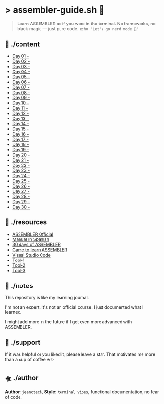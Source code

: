 # > assembler-guide.sh 🚀

> Learn ASSEMBLER as if you were in the terminal.
> No frameworks, no black magic — just pure code.
> `echo "Let's go nerd mode 🧠"`

## 📁 ./content

* [Day 01 -](/)
* [Day 02 -](/)
* [Day 03 -](/)
* [Day 04 -](/)
* [Day 05 -](/)
* [Day 06 -](/)
* [Day 07 -](/)
* [Day 08 -](/)
* [Day 09 -](/)
* [Day 10 -](/)
* [Day 11 -](/)
* [Day 12 -](/)
* [Day 13 -](/)
* [Day 14 -](/)
* [Day 15 -](/)
* [Day 16 -](/)
* [Day 17 -](/)
* [Day 18 -](/)
* [Day 19 -](/)
* [Day 20 -](/)
* [Day 21 -](/)
* [Day 22 -](/)
* [Day 23 -](/)
* [Day 24 -](/)
* [Day 25 -](/)
* [Day 26 -](/)
* [Day 27 -](/)
* [Day 28 -](/)
* [Day 29 -](/)
* [Day 30 -](/)

## 🔗 ./resources

* [ASSEMBLER Official](/)
* [Manual in Spanish](/)
* [30 days of ASSEMBLER](/)
* [Game to learn ASSEMBLER](/)
* [Visual Studio Code](/)
* [Tool-1](/)
* [Tool-2](/)
* [Tool-3](/)

## 🧠 ./notes

This repository is like my learning journal.

I'm not an expert. It's not an official course. I just documented what I learned.

I might add more in the future if I get even more advanced with ASSEMBLER.

## 🌟 ./support

If it was helpful or you liked it, please leave a star.
That motivates me more than a cup of coffee ☕✨

## 🛸 ./author

**Author:** `jeanctech`,
**Style:** `terminal vibes`, functional documentation, no fear of code.
